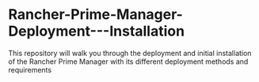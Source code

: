 # Rancher-Prime-Manager-Deployment---Installation
This repository will walk you through the deployment and initial installation of the Rancher Prime Manager with its different deployment methods and requirements
